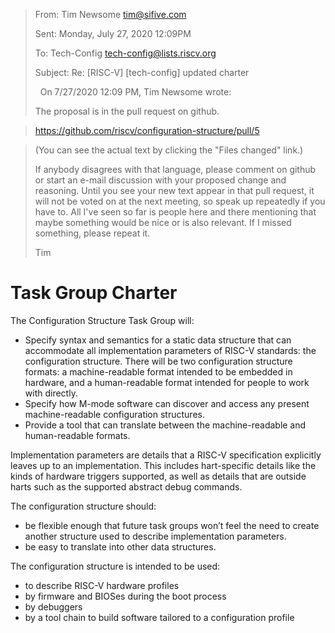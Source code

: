 

> From: Tim Newsome <tim@sifive.com>
>
> Sent: Monday, July 27, 2020 12:09PM
>
> To: Tech-Config <tech-config@lists.riscv.org>
>
> Subject: Re: [RISC-V] [tech-config] updated charter
>
>  
> On 7/27/2020 12:09 PM, Tim Newsome wrote:
>
> The proposal is in the pull request on github. 

> https://github.com/riscv/configuration-structure/pull/5

> (You can see the actual text by clicking the "Files changed" link.)
>
> If anybody disagrees with that language, please comment on github or
> start an e-mail discussion with your proposed change and
> reasoning. Until you see your new text appear in that pull request,
> it will not be voted on at the next meeting, so speak up repeatedly
> if you have to. All I've seen so far is people here and there
> mentioning that maybe something would be nice or is also
> relevant. If I missed something, please repeat it.
>
> Tim

# Task Group Charter

The Configuration Structure Task Group will:
* Specify syntax and semantics for a static data structure that can accommodate
  all implementation parameters of RISC-V standards: the configuration
  structure. There will be two configuration structure formats: a
  machine-readable format intended to be embedded in hardware, and a
  human-readable format intended for people to work with directly.
* Specify how M-mode software can discover and access any present
  machine-readable configuration structures.
* Provide a tool that can translate between the machine-readable and
  human-readable formats.

Implementation parameters are details that a RISC-V specification explicitly
leaves up to an implementation. This includes hart-specific details like the
kinds of hardware triggers supported, as well as details that are outside
harts such as the supported abstract debug commands.

The configuration structure should:
* be flexible enough that future task groups won’t feel the need to
  create another structure used to describe implementation parameters.
* be easy to translate into other data structures.

The configuration structure is intended to be used:
* to describe RISC-V hardware profiles
* by firmware and BIOSes during the boot process
* by debuggers
* by a tool chain to build software tailored to a configuration profile
